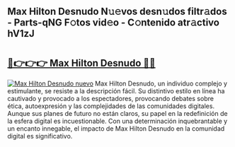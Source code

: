 ## Max Hilton Desnudo N𝚞𝚎vos desn𝚞dos filtr𝚊dos - Parts-qNG F𝚘tos vid𝚎o - C𝚘ntenido atr𝚊ctivo hV1zJ

# <h2><a href="http://mb3vzxb.tromn.icu/?c=Max+Hilton+Desnudo">🔗👉👉👉 Max Hilton Desnudo 🔗🔗</a></h2>

[![Max Hilton Desnudo nuevo](https://i.imgur.com/pEAQMta.gif)](http://mb3vzxb.tromn.icu/?c=Max+Hilton+Desnudo)
Max Hilton Desnudo, un individuo complejo y estimulante, se resiste a la descripción fácil. Su distintivo estilo en línea ha cautivado y provocado a los espectadores, provocando debates sobre ética, autoexpresión y las complejidades de las comunidades digitales. Aunque sus planes de futuro no están claros, su papel en la redefinición de la esfera digital es incuestionable. Con una determinación inquebrantable y un encanto innegable, el impacto de Max Hilton Desnudo en la comunidad digital es significativo.
